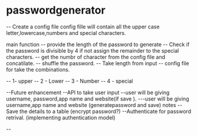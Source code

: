# passwordgenerator
-- Create a config file
   config fille will contain all the upper case letter,lowercase,numbers and special characters.

main function 
 -- provide the length of the password to generate
 -- Check if the password is divisible by 4 if not assign the remainder to the special characters. 
 -- get the numbr of character from the config file and concatilate. 
 -- shuffle the password. 
 -- Take length from input
 -- config file for take the combinations.

-- 1- upper
-- 2 - Lower
-- 3 - Number
-- 4 - special

--Future enhancement
--API to take user input 
--user will be giving username, password,app name and website(if save ). 
---user will be giving username,app name and website (generatepassword and save) notes
--Save the details to a table (encrypt password?)
--Authenticate for password retrival. (implementing authentication model)


--